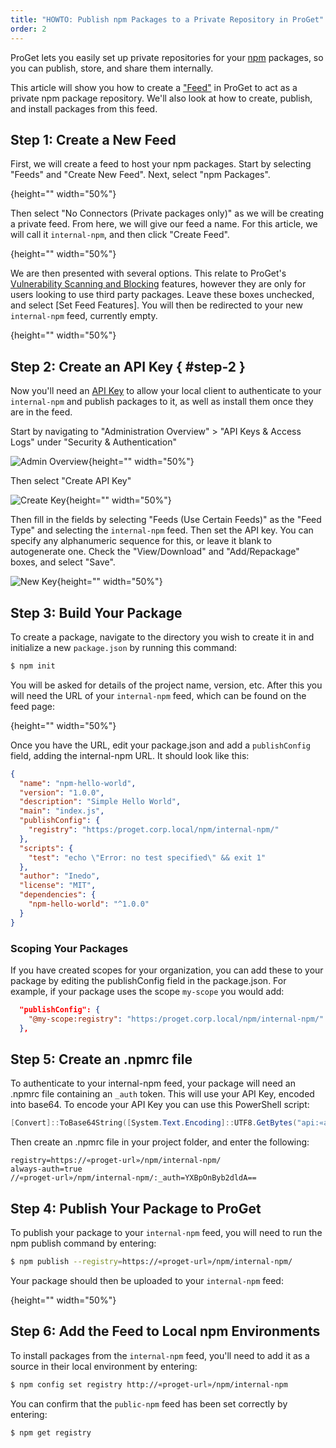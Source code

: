 ```yaml
---
title: "HOWTO: Publish npm Packages to a Private Repository in ProGet"
order: 2
---
```


ProGet lets you easily set up private repositories for your [npm](https://www.npmjs.com/) packages, so you can publish, store, and share them internally.

This article will show you how to create a ["Feed"](/docs/proget/feeds/feed-overview) in ProGet to act as a private npm package repository. We'll also look at how to create, publish, and install packages from this feed.

## Step 1: Create a New Feed

First, we will create a feed to host your npm packages. Start by selecting "Feeds" and "Create New Feed". Next, select "npm Packages".

![](){height="" width="50%"}

Then select "No Connectors (Private packages only)" as we will be creating a private feed. From here, we will give our feed a name. For this article, we will call it `internal-npm`, and then click "Create Feed".

![](){height="" width="50%"}

We are then presented with several options. This relate to ProGet's [Vulnerability Scanning and Blocking](/docs/proget/sca/vulnerabilities) features, however they are only for users looking to use third party packages. Leave these boxes unchecked, and select [Set Feed Features]. You will then be redirected to your new `internal-npm` feed, currently empty.

![](){height="" width="50%"}

## Step 2: Create an API Key { #step-2 }

Now you'll need an [API Key](/docs/proget/reference-api/proget-apikeys) to allow your local client to authenticate to your `internal-npm` and publish packages to it, as well as install them once they are in the feed.

Start by navigating to "Administration Overview" > "API Keys & Access Logs" under "Security & Authentication"

![Admin Overview](/resources/docs/proget-admin-apikeys.png){height="" width="50%"}

Then select "Create API Key"

![Create Key](/resources/docs/proget-apikey-new.png){height="" width="50%"}

Then fill in the fields by selecting "Feeds (Use Certain Feeds)" as the "Feed Type" and selecting the `internal-npm` feed. Then set the API key. You can specify any alphanumeric sequence for this, or leave it blank to autogenerate one. Check the "View/Download" and "Add/Repackage" boxes, and select "Save".

![New Key](/resources/docs/proget-conda-apikey-2.png){height="" width="50%"}

## Step 3: Build Your Package

To create a package, navigate to the directory you wish to create it in and initialize a new `package.json` by running this command:

```bash
$ npm init
```

You will be asked for details of the project name, version, etc. After this you will need the URL of your `internal-npm` feed, which can be found on the feed page:

![](){height="" width="50%"}

Once you have the URL, edit your package.json and add a `publishConfig` field, adding the internal-npm URL. It should look like this:

```json
{
  "name": "npm-hello-world",
  "version": "1.0.0",
  "description": "Simple Hello World",
  "main": "index.js",
  "publishConfig": {
    "registry": "https:/proget.corp.local/npm/internal-npm/"
  },
  "scripts": {
    "test": "echo \"Error: no test specified\" && exit 1"
  },
  "author": "Inedo",
  "license": "MIT",
  "dependencies": {
    "npm-hello-world": "^1.0.0"
  }
}
```

### Scoping Your Packages

If you have created scopes for your organization, you can add these to your package by editing the publishConfig field in the package.json. For example, if your package uses the scope `my-scope` you would add:

```json
  "publishConfig": {
    "@my-scope:registry": "https:/proget.corp.local/npm/internal-npm/"
  },
```

## Step 5: Create an .npmrc file

To authenticate to your internal-npm feed, your package will need an .npmrc file containing an `_auth` token. This will use your API Key, encoded into base64. To encode your API Key you can use this PowerShell script:

```powershell
[Convert]::ToBase64String([System.Text.Encoding]::UTF8.GetBytes("api:«api-key»")) 
```

Then create an .npmrc file in your project folder, and enter the following:

```plaintext
registry=https://«proget-url»/npm/internal-npm/
always-auth=true
//«proget-url»/npm/internal-npm/:_auth=YXBpOnByb2dldA==
```

## Step 4: Publish Your Package to ProGet

To publish your package to your `internal-npm` feed, you will need to run the npm publish command by entering:

```bash
$ npm publish --registry=https://«proget-url»/npm/internal-npm/ 
```

Your package should then be uploaded to your `internal-npm` feed:

![](){height="" width="50%"}

## Step 6: Add the Feed to Local npm Environments

To install packages from the `internal-npm` feed, you'll need to add it as a source in their local environment by entering: 

```bash
$ npm config set registry http://«proget-url»/npm/internal-npm
```

You can confirm that the `public-npm` feed has been set correctly by entering:

```bash
$ npm get registry
```